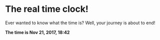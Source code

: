 # The real time clock!

Ever wanted to know what the time is? Well, your journey is about to end!

**The time is Nov 21, 2017, 18:42**